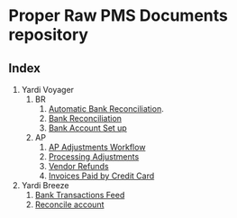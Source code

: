 # Proper Raw PMS Documents repository

## Index

1. Yardi Voyager
   1. BR
      1. [Automatic Bank Reconciliation](./yardi_voyager/br/Automatic_Bank_Reconciliation.md).
      2. [Bank Reconciliation](./yardi_voyager/br/Bank_Reconciliation.md)
      3. [Bank Account Set up](./yardi_voyager/br/Bank_Account_Setup.md)
   2. AP
      1. [AP Adjustments Workflow](./yardi_voyager/ap/AP_Adjustments_Workflow.md)
      2. [Processing Adjustments](yardi_voyager/ap/Processing_Adjustment.md)
      3. [Vendor Refunds](yardi_voyager/ap/Vendor_Refunds.md)
      4. [Invoices Paid by Credit Card](yardi_voyager/ap/Invoices_Paid_by_Credit_Card.md)
2. Yardi Breeze
   1. [Bank Transactions Feed](./yardi_breeze/br/Bank_Transactions_Feed.md)
   2. [Reconcile account](./yardi_breeze/br/Bank_Reconciliation.md)
